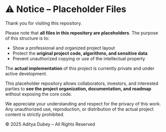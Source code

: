# ⚠️ Notice – Placeholder Files

Thank you for visiting this repository.

Please note that **all files in this repository are placeholders**. The purpose of this structure is to:

- Show a professional and organized project layout
- Protect the **original project code, algorithms, and sensitive data**
- Prevent unauthorized copying or use of the intellectual property

The **actual implementation** of this project is currently private and under active development.

This placeholder repository allows collaborators, investors, and interested parties to **see the project organization, documentation, and roadmap** without exposing the core code.

We appreciate your understanding and respect for the privacy of this work. Any unauthorized use, reproduction, or distribution of the actual project content is strictly prohibited.

© 2025 Aditya Dubey – All Rights Reserved
